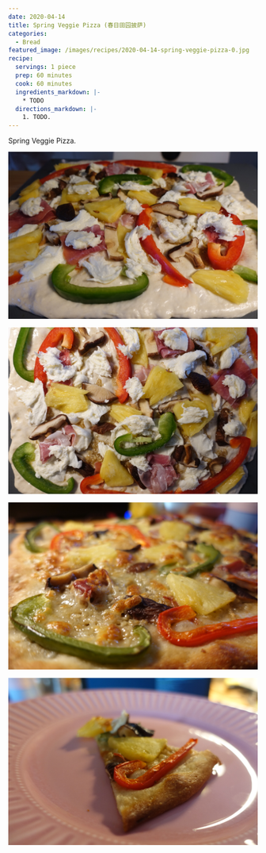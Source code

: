 ```yaml
---
date: 2020-04-14
title: Spring Veggie Pizza (春日田园披萨)
categories:
  - Bread
featured_image: /images/recipes/2020-04-14-spring-veggie-pizza-0.jpg
recipe:
  servings: 1 piece
  prep: 60 minutes
  cook: 60 minutes
  ingredients_markdown: |-
    * TODO
  directions_markdown: |-
    1. TODO.
---
```

Spring Veggie Pizza.

![pic](/images/recipes/2020-04-14-spring-veggie-pizza-1.jpg)

![pic](/images/recipes/2020-04-14-spring-veggie-pizza-2.jpg)

![pic](/images/recipes/2020-04-14-spring-veggie-pizza-3.jpg)

![pic](/images/recipes/2020-04-14-spring-veggie-pizza-4.jpg)